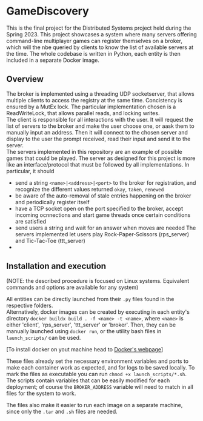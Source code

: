 # GameDiscovery

This is the final project for the Distributed Systems project held during the Spring 2023.
This project showcases a system where many servers offering command-line multiplayer games can register themselves on a broker, which will the nbe queried by clients to know the list of available servers at the time.
The whole codebase is written in Python, each entity is then included in a separate Docker image.


## Overview

The broker is implemented using a threading UDP socketserver, that allows multiple clients to access the registry at the same time. Concistency is ensured by a MutEx lock. The particular implementation chosen is a ReadWriteLock, that allows parallel reads, and locking writes.\
The client is responsible for all interactions with the user. It will request the list of servers to the broker and make the user choose one, or aask them to manually input an address. Then it will connect to the chosen server and display to the user the prompt received, read their input and send it to the server.\
The servers implemented in this repository are an example of possible games that could be played. The server as designed for this project is more like an interface/protocol that must be followed by all implementations.
In particular, it should 
 - send a string `<name>|<address>|<port>` to the broker for registration, and recognize the different values returned `okay`, `taken`, `renewed`
 - be aware of the auto-removal of stale entries happening on the broker and periodically register itself
 - have a TCP socket open on the port specified to the broker, accept incoming ocnnections and start game threads once certain conditions are satisfied
 - send users a string and wait for an answer when moves are needed
The servers implemented let users play Rock-Paper-Scissors (rps_server) and Tic-Tac-Toe (ttt_server)
 - 
## Installation and execution

(NOTE: the described procedure is focused on Linux systems. Equivalent commands and options are available for any system)

All entities can be directly launched from their `.py` files found in the respective folders.\
Alternatively, docker images can be created by executing in each entity's directory `docker buildx build . -f <name> -t <name>`, where `<name>` is either 'client', 'rps_server', 'ttt_server' or 'broker'.
Then, they can be manually launched using `docker run`, or the utility bash files in `launch_scripts/` can be used.

[To install docker on yout machine head to [Docker's webpage](https://docs.docker.com/get-docker/)]

These files already set the necessary environment variables and ports to make each container work as expected, and for logs to be saved locally.
To mark the files as executable you can run `chmod +x launch_scripts/*.sh`.\
The scripts contain variables that can be easily modified for each deployment; of course the `BROKER_ADDRESS` variable will need to match in all files for the system to work.

The files also make it easier to run each image on a separate machine, since only the `.tar` and `.sh` files are needed.
